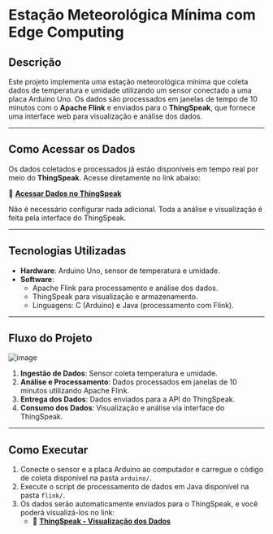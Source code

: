 
# **Estação Meteorológica Mínima com Edge Computing**

## **Descrição**
Este projeto implementa uma estação meteorológica mínima que coleta dados de temperatura e umidade utilizando um sensor conectado a uma placa Arduino Uno. Os dados são processados em janelas de tempo de 10 minutos com o **Apache Flink** e enviados para o **ThingSpeak**, que fornece uma interface web para visualização e análise dos dados.

---

## **Como Acessar os Dados**
Os dados coletados e processados já estão disponíveis em tempo real por meio do **ThingSpeak**. Acesse diretamente no link abaixo:

🔗 **[Acessar Dados no ThingSpeak](https://thingspeak.mathworks.com/channels/2755986)**

Não é necessário configurar nada adicional. Toda a análise e visualização é feita pela interface do ThingSpeak.

---

## **Tecnologias Utilizadas**
- **Hardware**: Arduino Uno, sensor de temperatura e umidade.
- **Software**: 
  - Apache Flink para processamento e análise dos dados.
  - ThingSpeak para visualização e armazenamento.
  - Linguagens: C (Arduino) e Java (processamento com Flink).

---

## **Fluxo do Projeto**
![image](https://github.com/user-attachments/assets/3581143e-01b1-4aa6-9318-995d8f31430b)

1. **Ingestão de Dados**: Sensor coleta temperatura e umidade.
2. **Análise e Processamento**: Dados processados em janelas de 10 minutos utilizando Apache Flink.
3. **Entrega dos Dados**: Dados enviados para a API do ThingSpeak.
4. **Consumo dos Dados**: Visualização e análise via interface do ThingSpeak.

---

## **Como Executar**
1. Conecte o sensor e a placa Arduino ao computador e carregue o código de coleta disponível na pasta `arduino/`.
2. Execute o script de processamento de dados em Java disponível na pasta `flink/`.
3. Os dados serão automaticamente enviados para o ThingSpeak, e você poderá visualizá-los no link:
   - 🔗 **[ThingSpeak - Visualização dos Dados](https://thingspeak.mathworks.com/channels/2755986)**
